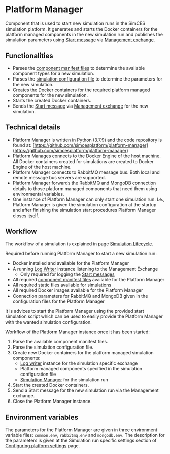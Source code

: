 # Platform Manager

Component that is used to start new simulation runs in the SimCES simulation platform.
It generates and starts the Docker containers for the platform managed components in the new simulation run and publishes the simulation parameters using [Start message](core_msg-start.md) via [Management exchange](core_exchange-mgmt.md).

## Functionalities

- Parses the [component manifest files](core_component-manifest.md) to determine the available component types for a new simulation.
- Parses the [simulation configuration file](core_start-simulation.md#simulation-configuration-file-specification) to determine the parameters for the new simulation.
- Creates the Docker containers for the required platform managed components for the new simulation.
- Starts the created Docker containers.
- Sends the [Start message](core_msg-start.md) via [Management exchange](core_exchange-mgmt.md) for the new simulation.

## Technical details

- Platform Manager is written in Python (3.7.9) and the code repository is found at: [https://github.com/simcesplatform/platform-manager](https://github.com/simcesplatform/platform-manager)
- Platform Manages connects to the Docker Engine of the host machine. All Docker containers created for simulations are created to Docker Engine of the host machine.
- Platform Manager connects to RabbitMQ message bus. Both local and remote message bus servers are supported.
- Platform Manager forwards the RabbitMQ and MongoDB connection details to those platform managed components that need them using environmental variables.
- One instance of Platform Manager can only start one simulation run. I.e., Platform Manager is given the simulation configuration at the startup and after finishing the simulation start procedures Platform Manager closes itself.

## Workflow

The workflow of a simulation is explained in page [Simulation Lifecycle](core_lifecycle.md).

Required before running Platform Manager to start a new simulation run:

- Docker installed and available for the Platform Manager
- A running [Log Writer](core_logwriter.md) instance listening to the Management Exchange
    - Only required for logging the [Start messages](core_msg-start.md)
- All required [component manifest files](core_component-manifest.md) available for the Platform Manager
- All required static files available for simulations
- All required Docker images available for the Platform Manager
- Connection parameters for RabbitMQ and MongoDB given in the configuration files for the Platform Manager

It is advices to start the Platform Manager using the provided start simulation script which can be used to easily provide the Platform Manager with the wanted simulation configuration.

Workflow of the Platform Manager instance once it has been started:

1. Parse the available component manifest files.
2. Parse the simulation configuration file.
3. Create new Docker containers for the platform managed simulation components:
    - [Log writer](core_logwriter.md) instance for the simulation specific exchange
    - Platform managed components specified in the simulation configuration file
    - [Simulation Manager](core_simulationmanager.md) for the simulation run
4. Start the created Docker containers.
5. Send a Start message for the new simulation run via the Management exchange.
6. Close the Platform Manager instance.

## Environment variables

The parameters for the Platform Manager are given in three environment variable files: `common.env`, `rabbitmq.env` and `mongodb.env`. The description for the parameters is given at the Simulation run specific settings section of [Configuring platform settings](core_platform-settings.md#simulation-run-specific-settings) page.

